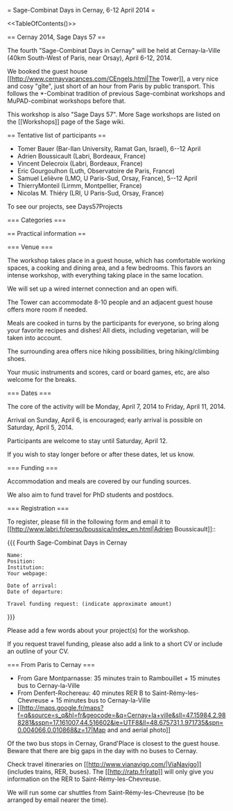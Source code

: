 = Sage-Combinat Days in Cernay, 6-12 April 2014 =

<<TableOfContents()>>


== Cernay 2014, Sage Days 57  ==

The fourth "Sage-Combinat Days in Cernay" will be held at Cernay-la-Ville
(40km South-West of Paris, near Orsay), April 6-12, 2014.

We booked the guest house
[[http://www.cernayvacances.com/CEngels.html|The Tower]], a very nice and
cosy "gîte", just short of an hour from Paris by public transport.
This follows the *-Combinat tradition of previous Sage-combinat
workshops and MuPAD-combinat workshops before that.

This workshop is also "Sage Days 57".
More Sage workshops are listed on the [[Workshops]] page of the Sage wiki.


== Tentative list of participants ==

 * Tomer Bauer (Bar-Ilan University, Ramat Gan, Israel), 6--12 April
 * Adrien Boussicault (Labri, Bordeaux, France)
 * Vincent Delecroix (Labri, Bordeaux, France)
 * Eric Gourgoulhon (Luth, Observatoire de Paris, France)
 * Samuel Lelièvre (LMO, U Paris-Sud, Orsay, France), 5--12 April
 * ThierryMonteil (Lirmm, Montpellier, France)
 * Nicolas M. Thiéry (LRI, U Paris-Sud, Orsay, France)

To see our projects, see Days57Projects

=== Categories ===

== Practical information ==

=== Venue ===

The workshop takes place in a guest house, which has comfortable working spaces,
a cooking and dining area, and a few bedrooms. This favors an intense workshop,
with everything taking place in the same location.

We will set up a wired internet connection and an open wifi.

The Tower can accommodate 8-10 people and an adjacent guest house offers more
room if needed.

Meals are cooked in turns by the participants for everyone, so bring along your
favorite recipes and dishes! All diets, including vegetarian, will be taken into
account.

The surrounding area offers nice hiking possibilities, bring hiking/climbing shoes.

Your music instruments and scores, card or board games, etc, are also welcome for the breaks.

=== Dates ===

The core of the activity will be Monday, April 7, 2014 to Friday, April 11, 2014.

Arrival on Sunday, April 6, is encouraged; early arrival is possible on Saturday, April 5, 2014.

Participants are welcome to stay until Saturday, April 12.

If you wish to stay longer before or after these dates, let us know.

=== Funding ===

Accommodation and meals are covered by our funding sources.

We also aim to fund travel for PhD students and postdocs.

=== Registration ===

To register, please fill in the following form and email it to
[[http://www.labri.fr/perso/boussica/index_en.html|Adrien Boussicault]]::

{{{
    Fourth Sage-Combinat Days in Cernay

    Name:
    Position:
    Institution:
    Your webpage:

    Date of arrival:
    Date of departure:

    Travel funding request: (indicate approximate amount)
}}}

Please add a few words about your project(s) for the workshop.

If you request travel funding, please also add a link to a short CV
or include an outline of your CV.


=== From Paris to Cernay ===

 * From Gare Montparnasse: 35 minutes train to Rambouillet + 15 minutes bus to Cernay-la-Ville
 * From Denfert-Rochereau: 40 minutes RER B to Saint-Rémy-les-Chevreuse + 15 minutes bus to Cernay-la-Ville
 * [[http://maps.google.fr/maps?f=q&source=s_q&hl=fr&geocode=&q=Cernay+la+ville&sll=47.15984,2.988281&sspn=17.161007,44.516602&ie=UTF8&ll=48.675731,1.971735&spn=0.004066,0.010868&z=17|Map and and aerial photo]]

Of the two bus stops in Cernay, Grand'Place is closest to the guest house.
Beware that there are big gaps in the day with no buses to Cernay.

Check travel itineraries on [[http://www.vianavigo.com/|ViaNavigo]] (includes trains, RER, buses).
The [[http://ratp.fr|ratp]] will only give you information on the RER to Saint-Rémy-les-Chevreuse.

We will run some car shuttles from Saint-Rémy-les-Chevreuse (to be arranged by email nearer the time).
